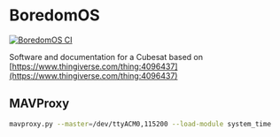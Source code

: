 # BoredomOS

[![BoredomOS CI](https://github.com/hectorespert/BoredomOS/actions/workflows/main.yml/badge.svg)](https://github.com/hectorespert/BoredomOS/actions/workflows/main.yml)

Software and documentation for a Cubesat based on [https://www.thingiverse.com/thing:4096437](https://www.thingiverse.com/thing:4096437)


## MAVProxy

```bash
mavproxy.py --master=/dev/ttyACM0,115200 --load-module system_time
```